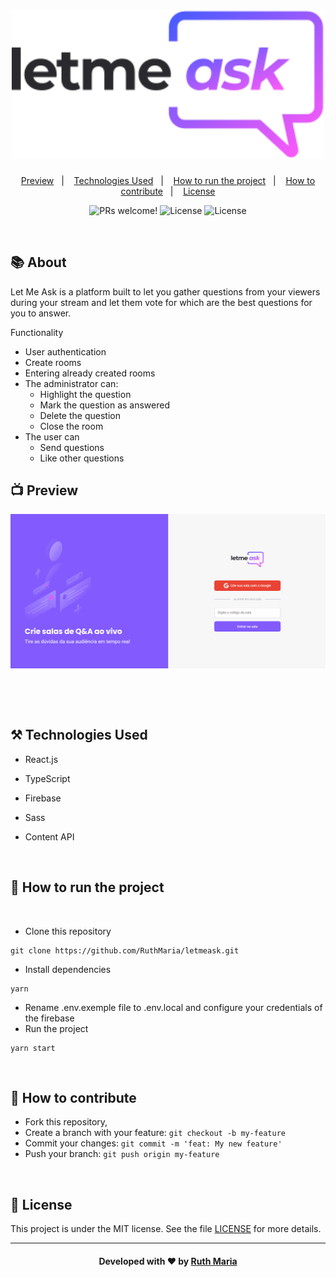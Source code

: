 <h1 align="center">
  <a href="https://github.com/csorlandi/nodejs-concepts">
    <img alt="Logo moveit" src="./src/assets/images/logo.svg" width="500px" />
  </a>
</h1>

<p align="center">
  <a href="#execution">Preview</a>&nbsp;&nbsp;&nbsp;|&nbsp;&nbsp;&nbsp;
  <a href="#technologies">Technologies Used</a>&nbsp;&nbsp;&nbsp;|&nbsp;&nbsp;&nbsp;
  <a href="#run">How to run the project</a>&nbsp;&nbsp;&nbsp;|&nbsp;&nbsp;&nbsp;
  <a href="#contribute">How to contribute</a>&nbsp;&nbsp;&nbsp;|&nbsp;&nbsp;&nbsp;
  <a href="#license">License</a>
</p>

<p align="center">
 <img src="https://img.shields.io/static/v1?label=PRs&message=welcome&color=#5965e0&labelColor=000000" alt="PRs welcome!" />

  <img alt="License" src="https://img.shields.io/badge/Made%20by-Ruth%20Maria-f">

  <img alt="License" src="https://img.shields.io/static/v1?label=license&message=MIT&color=#5965e0&labelColor=000000">
</p>

<br>

## :books: About

Let Me Ask is a platform built to let you gather questions from your viewers during your stream and let them vote for which are the best questions for you to answer.

Functionality

- User authentication
- Create rooms
- Entering already created rooms
- The administrator can:
  - Highlight the question
  - Mark the question as answered
  - Delete the question
  - Close the room
- The user can
  - Send questions
  - Like other questions
    <a id="execution"></a><br>

## :tv: Preview

![video](./src/assets/video.gif)

<br>

<a id="technologies"></a><br>

## ⚒️ Technologies Used

- React.js
- TypeScript
- Firebase
- Sass
- Content API

  <a id="run"></a><br>

## 🚀 How to run the project

<br>

- Clone this repository

```
git clone https://github.com/RuthMaria/letmeask.git
```

- Install dependencies

```
yarn
```

- Rename .env.exemple file to .env.local and configure your credentials of the firebase
  <br>
- Run the project

```
yarn start
```

<br>

## 🎯 How to contribute

- Fork this repository,
- Create a branch with your feature: `git checkout -b my-feature`
- Commit your changes: `git commit -m 'feat: My new feature'`
- Push your branch: `git push origin my-feature`

<a id="license"></a><br>

## :memo: License

This project is under the MIT license. See the file [LICENSE](LICENSE) for more details.

---

<h4 align="center">
    Developed with ❤️ by <a href="https://www.linkedin.com/in/ruth-maria-9b256071/" target="_blank">Ruth Maria</a>
</h4>
